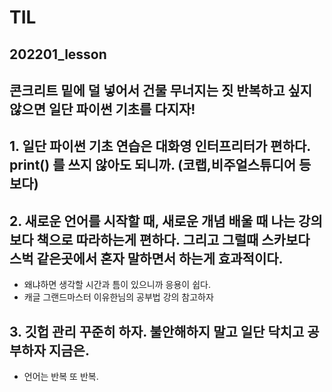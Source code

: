 # TIL
## 202201_lesson
## 콘크리트 밑에 덜 넣어서 건물 무너지는 짓 반복하고 싶지 않으면 일단 파이썬 기초를 다지자!
## 1. 일단 파이썬 기초 연습은 대화영 인터프리터가 편하다. print() 를 쓰지 않아도 되니까. (코랩,비주얼스튜디어 등 보다)
## 2. 새로운 언어를 시작할 때, 새로운 개념 배울 때 나는 강의 보다 책으로 따라하는게 편하다. 그리고 그럴때 스카보다 스벅 같은곳에서 혼자 말하면서 하는게 효과적이다.
- 왜냐하면 생각할 시간과 틈이 있으니까 응용이 쉽다.
- 캐글 그랜드마스터 이유한님의 공부법 강의 참고하자 
## 3. 깃헙 관리 꾸준히 하자. 불안해하지 말고 일단 닥치고 공부하자 지금은.
- 언어는 반복 또 반복.
